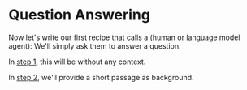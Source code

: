 # Question Answering

Now let's write our first recipe that calls a (human or language model agent): We'll simply ask them to answer a question.

In [step 1](question-answering/q-and-a-without-context.md), this will be without any context.

In [step 2](question-answering/q-and-a-about-short-texts.md), we'll provide a short passage as background.
